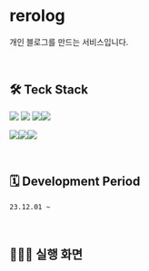 # rerolog

개인 블로그를 만드는 서비스입니다.

<br/>

## 🛠️ Teck Stack

<img src="https://img.shields.io/badge/React-61DAFB?style=for-the-badge&logo=react&logoColor=white"> <img src="https://img.shields.io/badge/TypeScript-007ACC?style=for-the-badge&logo=typescript&logoColor=white"> <img src="https://img.shields.io/badge/TailwindCSS-38B2AC?style=for-the-badge&logo=tailwind-css&logoColor=white"><img src="https://img.shields.io/badge/React Query-FF4154?style=for-the-badge&logo=reactquery&logoColor=white">

<img src="https://img.shields.io/badge/eslint-4B32C3?style=for-the-badge&logo=eslint&logoColor=white"><img src="https://img.shields.io/badge/prettier-F7B93E?style=for-the-badge&logo=prettier&logoColor=white"><img src="https://img.shields.io/badge/NPM-CB3837?style=for-the-badge&logo=NPM&logoColor=white">

<br/>

<!-- @todo: 배포 이후 정리 -->

<!-- ## Deployment url -->

<!-- ## Version History -->

## 🗓️ Development Period

`23.12.01 ~`

<br/>

## 👩🏻‍💻 실행 화면

